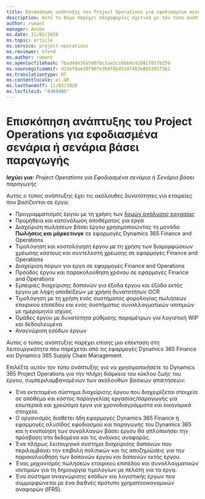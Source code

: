 ```yaml
---
title: Επισκόπηση ανάπτυξης του Project Operations για εφοδιασμένα σενάρια ή σενάρια βάσει παραγωγής
description: Αυτό το θέμα παρέχει πληροφορίες σχετικά με τον τύπο ανάπτυξης, το Project Operations για εφοδιασμένα σενάρια ή σενάρια βάσει παραγωγής.
author: rumant
manager: Annbe
ms.date: 11/02/2020
ms.topic: article
ms.service: project-operations
ms.reviewer: kfend
ms.author: rumant
ms.openlocfilehash: 7bad4de10a508f0c1aa2cc6bb0c41081f81fb259
ms.sourcegitcommit: d33ef0ae39f90fe3b0f6b4524f483e8052057361
ms.translationtype: HT
ms.contentlocale: el-GR
ms.lasthandoff: 11/03/2020
ms.locfileid: "4365485"
---
```

# <a name="project-operations-for-stockedproduction-based-scenarios-deployment-overview"></a>Επισκόπηση ανάπτυξης του Project Operations για εφοδιασμένα σενάρια ή σενάρια βάσει παραγωγής

_**Ισχύει για:** Project Operations για Εφοδιασμένα σενάρια ή Σενάρια βάσει παραγωγής_


Αυτός ο τύπος ανάπτυξης έχει τις ακόλουθες δυνατότητες για εταιρείες που βασίζονται σε έργα:

- Προγραμματισμός έργου με τη χρήση των [δομών ανάλυσης εργασίας](work-breakdown-structures.md)
- Προμήθεια και κατανάλωση αποθέματος για έργα
- Διαχείριση πωλήσεων βάσει έργου χρησιμοποιώντας τη μονάδα **Πωλήσεις και μάρκετινγκ** σε εφαρμογές Dynamics 365 Finance and Operations
- Τιμολόγηση και κοστολόγηση έργου με τη χρήση των διαμορφώσεων χρέωσης κόστους και συντελεστή χρέωσης σε εφαρμογές Finance and Operations
- Διαχείριση πόρων για έργα σε εφαρμογές Finance and Operations
- Πρόοδος έργου και παρακολούθηση χρόνου σε εφαρμογές Finance and Operations
- Εμπειρίες διαχείρισης δαπανών για έξοδα έργου και έξοδα εκτός έργου με λήψη αποδείξεων με χρήση δυνατοτήτων OCR
- Τιμολόγηση με τη χρήση ενός συστήματος φορολογίας πωλήσεων εταιρικού επιπέδου και ενός συστήματος συναλλαγματικών ισοτιμιών με ημερομηνία ισχύος
- Ομάδες έργου με δυνατότητα ρύθμισης παραμέτρων για λογιστική WIP και δεδουλευμένα
- Αναγνώριση εσόδων έργων

Αυτός ο τύπος ανάπτυξης παρέχει επίσης μια επέκταση στη λειτουργικότητα που παρέχεται από τις εφαρμογές Dynamics 365 Finance και Dynamics 365 Supply Chain Management.

Επιλέξτε αυτόν τον τύπο ανάπτυξης για να χρησιμοποιήσετε το Dynamics 365 Project Operations για την πλήρη διάρκεια του κύκλου ζωής του έργου, συμπεριλαμβανομένων των ακόλουθων βασικών απαιτήσεων:

- Ένα εκτεταμένο σύστημα διαχείρισης έργου που διαχειρίζεται στοιχεία σε απόθεμα και κόστος παραγγελίας εργασίας/παραγωγής για εσωτερικά και χρεώσιμα έργα για χρονοδιαγράμματα και οικονομικά στοιχεία.
- Ο οργανισμός διαθέτει ήδη εφαρμογές Dynamics 365 Finance ή εφαρμογές αλυσίδας εφοδιασμού και παραγωγής του Dynamics 365 και η ενοποίηση των συναλλαγών βάσει έργου θα απλοποιήσει την πρόσβαση στα δεδομένα και τις ανάγκες αναφοράς.
- Ένα πλήρως λειτουργικό σύστημα διαχείρισης δαπανών που περιλαμβάνει την επιβολή πολιτικών και τις αποζημιώσεις για την παρακολούθηση των δαπανών έργου και δαπανών εκτός έργου.
- Ένας μηχανισμός πωλήσεων εταιρικού επιπέδου και συναλλαγματικών ισοτιμιών για τη δημιουργία τιμολογίων με πελάτη για τα έργα.
- Ένα σύστημα αναγνώρισης εσόδων και λογιστικής έργων που συμμορφώνεται με ένα διεθνές πρότυπο χρηματοοικονομικών αναφορών (IFRS).

